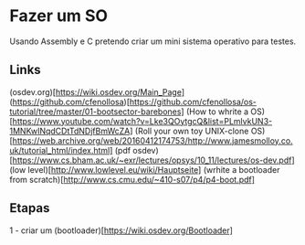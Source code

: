 # Fazer um SO
Usando Assembly e C pretendo criar um mini sistema operativo para testes.

## Links

(osdev.org)[https://wiki.osdev.org/Main_Page]
(https://github.com/cfenollosa)[https://github.com/cfenollosa/os-tutorial/tree/master/01-bootsector-barebones]
(How to whrite a OS)[https://www.youtube.com/watch?v=Lke3QOytgcQ&list=PLmlvkUN3-1MNKwINqdCDtTdNDjfBmWcZA]
(Roll your own toy UNIX-clone OS)[https://web.archive.org/web/20160412174753/http://www.jamesmolloy.co.uk/tutorial_html/index.html]
(pdf osdev)[https://www.cs.bham.ac.uk/~exr/lectures/opsys/10_11/lectures/os-dev.pdf]
(low level)[http://www.lowlevel.eu/wiki/Hauptseite]
(wrhite a bootloader from scratch)[http://www.cs.cmu.edu/~410-s07/p4/p4-boot.pdf]

## Etapas

1 - criar um (bootloader)[https://wiki.osdev.org/Bootloader]
